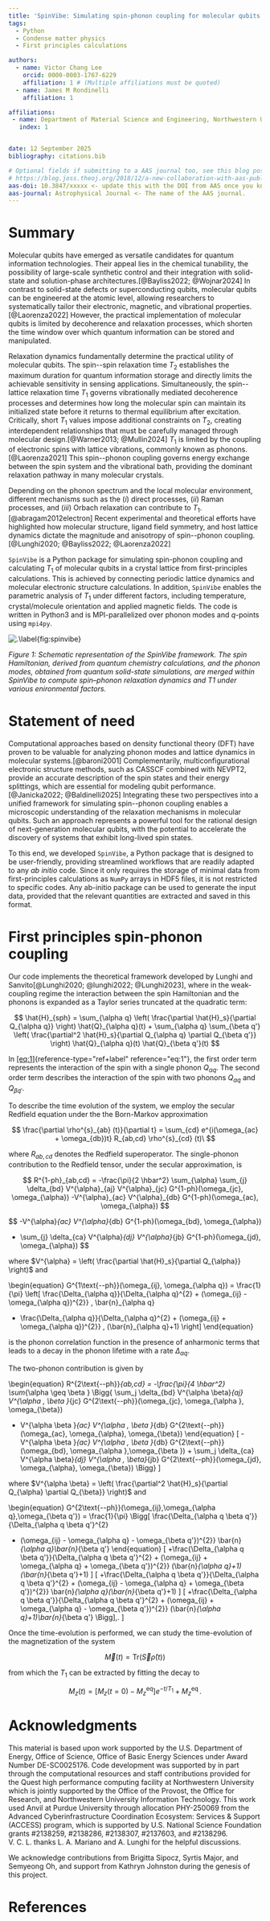 ```yaml
---
title: 'SpinVibe: Simulating spin-phonon coupling for molecular qubits'
tags:
  - Python
  - Condense matter physics
  - First principles calculations

authors:
  - name: Victor Chang Lee
    orcid: 0000-0003-1767-6229
    affiliation: 1 # (Multiple affiliations must be quoted)
  - name: James M Rondinelli
    affiliation: 1

affiliations:
 - name: Department of Material Science and Engineering, Northwestern University, United States
   index: 1


date: 12 September 2025
bibliography: citations.bib

# Optional fields if submitting to a AAS journal too, see this blog post:
# https://blog.joss.theoj.org/2018/12/a-new-collaboration-with-aas-publishing
aas-doi: 10.3847/xxxxx <- update this with the DOI from AAS once you know it.
aas-journal: Astrophysical Journal <- The name of the AAS journal.
---
```


# Summary 

Molecular qubits have emerged as versatile candidates for quantum
information technologies. Their appeal lies in the chemical tunability,
the possibility of large-scale synthetic control and their integration
with solid-state and solution-phase
architectures.[@Bayliss2022; @Wojnar2024] In contrast to solid-state
defects or superconducting qubits, molecular qubits can be engineered at
the atomic level, allowing researchers to systematically tailor their
electronic, magnetic, and vibrational properties.[@Laorenza2022]
However, the practical implementation of molecular qubits is limited by
decoherence and relaxation processes, which shorten the time window over
which quantum information can be stored and manipulated.

Relaxation dynamics fundamentally determine the practical utility of
molecular qubits. The spin--spin relaxation time $T_2$ establishes the
maximum duration for quantum information storage and directly limits the
achievable sensitivity in sensing applications. Simultaneously, the
spin--lattice relaxation time $T_1$ governs vibrationally mediated
decoherence processes and determines how long the molecular spin can
maintain its initialized state before it returns to thermal equilibrium
after excitation. Critically, short $T_1$ values impose additional
constraints on $T_2$, creating interdependent relationships that must be
carefully managed through molecular design.[@Warner2013; @Mullin2024]
$T_1$ is limited by the coupling of electronic spins with lattice
vibrations, commonly known as phonons.[@Laorenza2021] This spin--phonon
coupling governs energy exchange between the spin system and the
vibrational bath, providing the dominant relaxation pathway in many
molecular crystals.

Depending on the phonon spectrum and the local molecular environment,
different mechanisms such as the ($i$) direct processes, ($ii$) Raman
processes, and ($iii$) Orbach relaxation can contribute to
$T_1$.[@abragam2012electron] Recent experimental and theoretical efforts
have highlighted how molecular structure, ligand field symmetry, and
host lattice dynamics dictate the magnitude and anisotropy of
spin--phonon coupling.[@Lunghi2020; @Bayliss2022; @Laorenza2022]

`SpinVibe` is a Python package for simulating spin-phonon coupling and
calculating $T_1$ of molecular qubits in a crystal lattice from
first-principles calculations. This is achieved by connecting periodic
lattice dynamics and molecular electronic structure calculations. In
addition, `SpinVibe` enables the parametric analysis of $T_1$ under
different factors, including temperature, crystal/molecule orientation
and applied magnetic fields. The code is written in Python3 and is
MPI-parallelized over phonon modes and $q$-points using `mpi4py`.

![.\label{fig:spinvibe}](spinvibe.png)

*Figure 1: Schematic representation of the SpinVibe framework. The spin Hamiltonian, derived
from quantum chemistry calculations, and the phonon modes, obtained from quantum solid-state
simulations, are merged within SpinVibe to compute spin–phonon relaxation dynamics and T1
under various enironmental factors.*

# Statement of need 

Computational approaches based on density functional theory (DFT) have
proven to be valuable for analyzing phonon modes and lattice dynamics in
molecular systems.[@baroni2001] Complementarily, multiconfigurational
electronic structure methods, such as CASSCF combined with NEVPT2,
provide an accurate description of the spin states and their energy
splittings, which are essential for modeling qubit
performance.[@Janicka2022; @Baldinelli2025] Integrating these two
perspectives into a unified framework for simulating spin--phonon
coupling enables a microscopic understanding of the relaxation
mechanisms in molecular qubits. Such an approach represents a powerful
tool for the rational design of next-generation molecular qubits, with
the potential to accelerate the discovery of systems that exhibit
long-lived spin states.

To this end, we developed `SpinVibe`, a Python package that is designed
to be user-friendly, providing streamlined workflows that are readily
adapted to any *ab initio* code. Since it only requires the storage of
minimal data from first-principles calculations as `NumPy` arrays in
HDF5 files, it is not restricted to specific codes. Any ab-initio
package can be used to generate the input data, provided that the
relevant quantities are extracted and saved in this format.

# First principles spin-phonon coupling 

Our code implements the theoretical framework developed by Lunghi and
Sanvito[@Lunghi2020; @lunghi2022; @Lunghi2023], where in the
weak-coupling regime the interaction between the spin Hamiltonian and
the phonons is expanded as a Taylor series truncated at the quadratic
term:

$$
\hat{H}_{sph} = \sum_{\alpha q} \left( \frac{\partial \hat{H}_s}{\partial Q_{\alpha q}} \right) \hat{Q}_{\alpha q}(t) + \sum_{\alpha q} \sum_{\beta q'} \left( \frac{\partial^2 \hat{H}_s}{\partial Q_{\alpha q} \partial Q_{\beta q'}} \right) \hat{Q}_{\alpha q}(t) \hat{Q}_{\beta q'}(t)
$$

In [\[eq:1\]](#eq:1){reference-type="ref+label"
reference="eq:1"}, the first order term represents the interaction of
the spin with a single phonon $Q_{\alpha q}$. The second order term
describes the interaction of the spin with two phonons $Q_{\alpha q}$
and $Q_{\beta q'}$.

To describe the time evolution of the system, we employ the secular
Redfield equation under the the Born-Markov approximation

$$
\frac{\partial \rho^{s}_{ab} (t)}{\partial t} = \sum_{cd} e^{i(\omega_{ac} + \omega_{db})t} R_{ab,cd} \rho^{s}_{cd} (t)\
$$

where $R_{ab,cd}$ denotes the Redfield superoperator. The single-phonon
contribution to the Redfield tensor, under the secular approximation, is


$$
R^{1-ph}_{ab,cd} = -\frac{\pi}{2 \hbar^2} \sum_{\alpha}  \sum_{j} \delta_{bd} V^{\alpha}_{aj} V^{\alpha}_{jc} G^{1-ph}(\omega_{jc}, \omega_{\alpha})
-V^{\alpha}_{ac} V^{\alpha}_{db} G^{1-ph}(\omega_{ac}, \omega_{\alpha})
$$

$$
-V^{\alpha}_{ac} V^{\alpha}_{db} G^{1-ph}(\omega_{bd}, \omega_{\alpha})
+ \sum_{j} \delta_{ca} V^{\alpha}_{dj} V^{\alpha}_{jb} G^{1-ph}(\omega_{jd}, \omega_{\alpha}) 
$$



where $V^{\alpha} = \left( \frac{\partial \hat{H}_s}{\partial Q_{\alpha}} \right)$ and

\begin{equation}
G^{1\text{--ph}}(\omega_{ij}, \omega_{\alpha q})
= \frac{1}{\pi} \left[
\frac{\Delta_{\alpha q}}{\Delta_{\alpha q}^{2} + (\omega_{ij} - \omega_{\alpha q})^{2}} \, \bar{n}_{\alpha q}
+ \frac{\Delta_{\alpha q}}{\Delta_{\alpha q}^{2} + (\omega_{ij} + \omega_{\alpha q})^{2}} \, (\bar{n}_{\alpha q}+1)
\right]
\end{equation}

is the phonon correlation function in the presence of
anharmonic terms that leads to a decay in the phonon lifetime with a
rate $\Delta_{\alpha q}$.

The two-phonon contribution is given by

\begin{equation}
R^{2\text{--ph}}_{ab,cd} = -\frac{\pi}{4 \hbar^2}  \sum_{\alpha \geq \beta } 
\Bigg\{  \sum_j  \delta_{bd} V^{\alpha \beta}_{aj} V^{\alpha \, \beta }_{jc} 
G^{2\text{--ph}}(\omega_{jc}, \omega_{\alpha }, \omega_{\beta})
 - V^{\alpha \beta }_{ac} V^{\alpha \, \beta }_{db}  G^{2\text{--ph}}(\omega_{ac}, \omega_{\alpha}, \omega_{\beta})
 \end{equation}
 \[ - V^{\alpha \beta }_{ac} V^{\alpha \, \beta }_{db} G^{2\text{--ph}}(\omega_{bd}, \omega_{\alpha },\omega_{\beta }) + \sum_j  \delta_{ca} V^{\alpha \beta}_{dj} V^{\alpha \, \beta}_{jb} G^{2\text{--ph}}(\omega_{jd}, \omega_{\alpha}, \omega_{\beta}) \Bigg\}
\]

where $V^{\alpha \beta} = \left( \frac{\partial^2 \hat{H}_s}{\partial Q_{\alpha} \partial Q_{\beta}} \right)$ and

\begin{equation}
G^{2\text{--ph}}(\omega_{ij},\omega_{\alpha q},\omega_{\beta q'})
= \frac{1}{\pi} \Bigg[
\frac{\Delta_{\alpha q \beta q'}}{\Delta_{\alpha q \beta q'}^{2}
+ (\omega_{ij} - \omega_{\alpha q} - \omega_{\beta q'})^{2}}
\bar{n}_{\alpha q}\bar{n}_{\beta q'}
 \end{equation}
\[
+\frac{\Delta_{\alpha q \beta q'}}{\Delta_{\alpha q \beta q'}^{2} + (\omega_{ij} + \omega_{\alpha q} + \omega_{\beta q'})^{2}}
(\bar{n}_{\alpha q}+1)(\bar{n}_{\beta q'}+1)
\]
\[
+\frac{\Delta_{\alpha q \beta q'}}{\Delta_{\alpha q \beta q'}^{2} + (\omega_{ij} - \omega_{\alpha q} + \omega_{\beta q'})^{2}}
\bar{n}_{\alpha q}(\bar{n}_{\beta q'}+1)
\]
\[
+\frac{\Delta_{\alpha q \beta q'}}{\Delta_{\alpha q \beta q'}^{2} + (\omega_{ij} + \omega_{\alpha q} - \omega_{\beta q'})^{2}}
(\bar{n}_{\alpha q}+1)\bar{n}_{\beta q'}
\Bigg]\,.
\]

Once the time-evolution is performed, we can study the time-evolution of
the magnetization of the system

$$\vec{M}(t) = \text{Tr} (\vec{S} \hat{\rho} (t))$$

from which the $T_1$ can be extracted by fitting the decay to

$$M_z(t) = \big[ M_z(t=0) - M_z^{\mathrm{eq}} \big] e^{-t/T_1} + M_z^{\mathrm{eq}}\,.$$

# Acknowledgments
This material is based upon work supported by the U.S. Department of
Energy, Office of Science, Office of Basic Energy Sciences under Award
Number DE-SC0025176. Code development was supported by in part through
the computational resources and staff contributions provided for the
Quest high performance computing facility at Northwestern University
which is jointly supported by the Office of the Provost, the Office for
Research, and Northwestern University Information Technology. This work
used Anvil at Purdue University through allocation PHY-250069 from the
Advanced Cyberinfrastructure Coordination Ecosystem: Services & Support
(ACCESS) program, which is supported by U.S. National Science Foundation
grants #2138259, #2138286, #2138307, #2137603, and #2138296.
V. C. L. thanks L. A. Mariano and A. Lunghi for the helpful discussions.

We acknowledge contributions from Brigitta Sipocz, Syrtis Major, and Semyeong
Oh, and support from Kathryn Johnston during the genesis of this project.

# References
